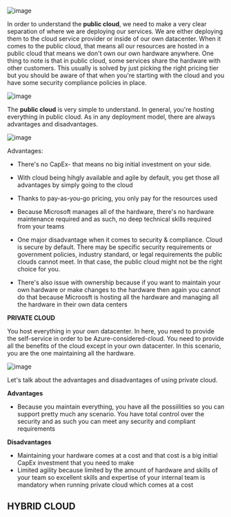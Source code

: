 ![image](https://github.com/user-attachments/assets/894e78d4-aca4-4632-9349-0422fcba6673)



In order to understand the **public cloud**, we need to make a very clear separation of where we are deploying our services. We are either deploying them to the cloud service provider or inside of our own datacenter. When it comes to the public cloud, that means all our resources  are hosted in a public cloud that means we don't own our own hardware anywhere. One thing to note is that in public cloud, some services share the hardware with other customers. This usually is solved by just picking the right pricing tier but you should be aware of that when you're starting with the cloud and you have some security compliance policies in place.

![image](https://github.com/user-attachments/assets/f19ed38d-8e6e-4e9c-98b7-bb3727f1e4fb)


The **public cloud** is very simple to understand. In general, you're hosting everything in public cloud. As in any deployment model, there are always advantages and disadvantages. 

![image](https://github.com/user-attachments/assets/7f35eed6-a3f7-42a3-b77b-30eb9d04b32e)


Advantages:
- There's no CapEx- that means no big initial investment on your side.
- With cloud being hihgly available and agile by default, you get those all advantages by simply going to the cloud
- Thanks to pay-as-you-go pricing, you only pay for the resources used
- Because Microsoft manages all of the hardware, there's no hardware maintenance required and as such, no deep technical skills required from your teams 


- One major disadvantage when it comes to security & compliance. Cloud is secure by default. There may be specific security requirements or government policies, industry standard, or legal requirements the public clouds cannot meet. In that case, the public cloud might not be the right choice for you.
- There's also issue with ownership because if you want to maintain your own hardware or make changes to the hardware then again you cannot do that because Microosft is hosting all the hardware and managing all the hardware in their own data centers



**PRIVATE CLOUD**

You host everything in your own datacenter. In here, you need to provide the self-service in order to be Azure-considered-cloud. You need to provide all the benefits of the cloud except in your own datacenter. In this scenario, you are the one maintaining all the hardware.



![image](https://github.com/user-attachments/assets/de4f0d64-ec16-4dad-a194-1a2c25f1e488)



Let's talk about the advantages and disadvantages of using private cloud.

**Advantages**
- Because you maintain everything, you have all the possiilities so you can support pretty much any scenario. You have total control over the security and as such you can meet any security and compliant requirements


**Disadvantages**
- Maintaining your hardware comes at a cost and that cost is a big initial CapEx investment that you need to make
- Limited agility because limited by the amount of hardware and skills of your team so excellent skills and expertise of your internal team  is mandatory when running private cloud which comes at a cost


**HYBRID CLOUD**
- 
